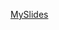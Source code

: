 [MySlides](https://ehrlichd.github.io/Developing-Data-Products-Week-4-Course-Project/Pitch/p11.html)
